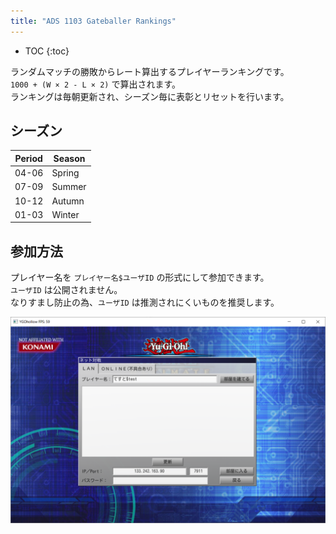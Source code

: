 ```yaml
---
title: "ADS 1103 Gateballer Rankings"
---
```


- TOC
{:toc}

ランダムマッチの勝敗からレート算出するプレイヤーランキングです。  
`1000 + (W × 2 - L × 2)` で算出されます。  
ランキングは毎朝更新され、シーズン毎に表彰とリセットを行います。

## シーズン

| Period | Season |
| -----  | ------ |
| 04-06  | Spring |
| 07-09  | Summer |
| 10-12  | Autumn |
| 01-03  | Winter |

## 参加方法

プレイヤー名を `プレイヤー名$ユーザID` の形式にして参加できます。  
`ユーザID` は公開されません。  
なりすまし防止の為、`ユーザID` は推測されにくいものを推奨します。

![](/assets/2023-08-12-02.png)